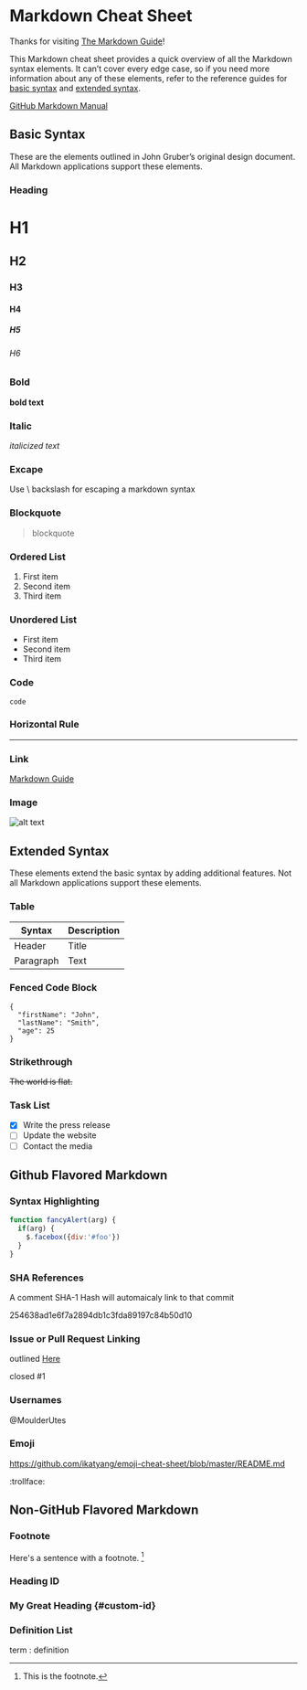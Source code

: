 # Markdown Cheat Sheet

Thanks for visiting [The Markdown Guide](https://www.markdownguide.org)!

This Markdown cheat sheet provides a quick overview of all the Markdown syntax elements. It can’t cover every edge case, so if you need more information about any of these elements, refer to the reference guides for [basic syntax](https://www.markdownguide.org/basic-syntax) and [extended syntax](https://www.markdownguide.org/extended-syntax).

[GitHub Markdown Manual](https://docs.github.com/en/github/writing-on-github/getting-started-with-writing-and-formatting-on-github/basic-writing-and-formatting-syntax#using-emoji)

## Basic Syntax

These are the elements outlined in John Gruber’s original design document. All Markdown applications support these elements.

### Heading

# H1
## H2
### H3
#### H4
##### H5
###### H6


### Bold

**bold text**

### Italic

*italicized text*

### Excape
Use \ backslash for escaping a markdown syntax

### Blockquote

> blockquote

### Ordered List

1. First item
2. Second item
3. Third item

### Unordered List

- First item
- Second item
- Third item

### Code

`code`

### Horizontal Rule

---

### Link

[Markdown Guide](https://www.markdownguide.org)

### Image

![alt text](https://www.markdownguide.org/assets/images/tux.png)

## Extended Syntax

These elements extend the basic syntax by adding additional features. Not all Markdown applications support these elements.

### Table

| Syntax | Description |
| ----------- | ----------- |
| Header | Title |
| Paragraph | Text |

### Fenced Code Block

```
{
  "firstName": "John",
  "lastName": "Smith",
  "age": 25
}
```

### Strikethrough

~~The world is flat.~~

### Task List

- [x] Write the press release
- [ ] Update the website
- [ ] Contact the media

## Github Flavored Markdown
### Syntax Highlighting
```javascript
function fancyAlert(arg) {
  if(arg) {
    $.facebox({div:'#foo'})
  }
}
```
### SHA References
A comment SHA-1 Hash will automaicaly link to that commit

254638ad1e6f7a2894db1c3fda89197c84b50d10
### Issue or Pull Request Linking
outlined [Here](https://docs.github.com/en/issues/tracking-your-work-with-issues/linking-a-pull-request-to-an-issue#linking-a-pull-request-to-an-issue-using-a-keyword)

closed #1
### Usernames
@MoulderUtes
### Emoji
https://github.com/ikatyang/emoji-cheat-sheet/blob/master/README.md

:trollface:


## Non-GitHub Flavored Markdown

### Footnote

Here's a sentence with a footnote. [^1]

[^1]: This is the footnote.

### Heading ID

### My Great Heading {#custom-id}

### Definition List

term
: definition

